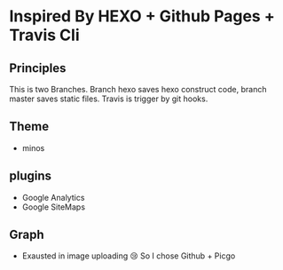 # Inspired By HEXO + Github Pages + Travis Cli

## Principles

  This is two Branches. Branch hexo saves hexo construct code, branch master saves static files.
  Travis is trigger by git hooks.

## Theme

- minos

## plugins

- Google Analytics
- Google SiteMaps

## Graph

- Exausted in image uploading 😢 So I chose Github + Picgo